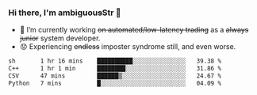 ### Hi there, I'm ambiguou~~s~~Str 👋

<!--
**ambiguoustexture/ambiguoustexture** is a ✨ _special_ ✨ repository because its `README.md` (this file) appears on your GitHub profile.

Here are some ideas to get you started:
-->
- 🔭 I’m currently working ~~on automated/low-latency trading~~ as a ~~always junior~~ system developer.
- :worried: Experiencing ~~endless~~ imposter syndrome still, and even worse.

<!--START_SECTION:waka-->

```txt
sh       1 hr 16 mins    ██████████░░░░░░░░░░░░░░░   39.38 %
C++      1 hr 1 min      ████████░░░░░░░░░░░░░░░░░   31.86 %
CSV      47 mins         ██████▒░░░░░░░░░░░░░░░░░░   24.67 %
Python   7 mins          █░░░░░░░░░░░░░░░░░░░░░░░░   04.09 %
```

<!--END_SECTION:waka-->
